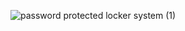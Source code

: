 

![password protected locker system  (1)](https://github.com/prottoy-bhattacharyya/password-locker-system-with-arduino/assets/83195575/8281c44d-5e2a-49d6-8cdc-054cd7b05430)
